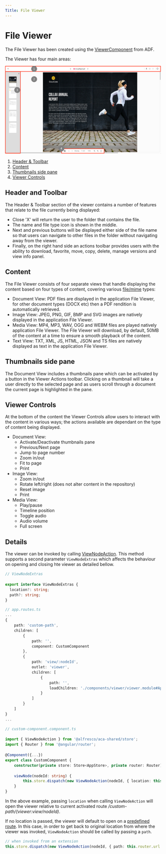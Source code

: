 ```yaml
---
Title: File Viewer
---
```


# File Viewer

The File Viewer has been created using the [ViewerComponent](https://www.alfresco.com/abn/adf/core/viewer.component/) from ADF.

The Viewer has four main areas:

![File Viewer](../images/File-Viewer.png)

1. [Header & Toolbar](#header-and-toolbar)
2. [Content](#content)
3. [Thumbnails side pane](#thumbnails-side-pane)
4. [Viewer Controls](#viewer-controls)

## Header and Toolbar

The Header & Toolbar section of the viewer contains a number of features that relate to the file currently being displayed:

- Close 'X' will return the user to the folder that contains the file.
- The name and file type icon is shown in the middle.
- Next and previous buttons will be displayed either side of the file name so that users can navigate to other files in the folder without navigating away from the viewer.
- Finally, on the right hand side an actions toolbar provides users with the ability to download, favorite, move, copy, delete, manage versions and view info panel.

## Content

The File Viewer consists of four separate views that handle displaying the content based on four types of content, covering various [file/mime](https://www.alfresco.com/abn/adf/core/viewer.component/#supported-file-formats) types:

- Document View: PDF files are displayed in the application File Viewer, for other document types (DOCX etc) then a PDF rendition is automatically retrieved.
- Image View: JPEG, PNG, GIF, BMP and SVG images are natively displayed in the application File Viewer.
- Media View: MP4, MP3, WAV, OGG and WEBM files are played natively application File Viewer. The File Viewer will download, by default, 50MB of the content at a time to ensure a smooth playback of the content.
- Text View: TXT, XML, JS, HTML, JSON and TS files are natively displayed as text in the application File Viewer.

## Thumbnails side pane

The Document View includes a thumbnails pane which can be activated by a button in the Viewer Actions toolbar. Clicking on a thumbnail will take a user directly to the selected page and as users scroll through a document the current page is highlighted in the pane.

## Viewer Controls

At the bottom of the content the Viewer Controls allow users to interact with the content in various ways; the actions available are dependant on the type of content being displayed.

- Document View:
  - Activate/Deactivate thumbnails pane
  - Previous/Next page
  - Jump to page number
  - Zoom in/out
  - Fit to page
  - Print
- Image View:
  - Zoom in/out
  - Rotate left/right (does not alter content in the repository)
  - Reset image
  - Print
- Media View:
  - Play/pause
  - Timeline position
  - Toggle audio
  - Audio volume
  - Full screen

## Details

The viewer can be invoked by calling [ViewNodeAction](../extending/application-actions). This method supports a second parameter `ViewNodeExtras` which affects the behaviour on opening and closing hte viewer as detailed bellow.

```typescript
// ViewNodeExtras

export interface ViewNodeExtras {
  location?: string;
  path?: string;
}
```

```typescript
// app.routes.ts
...
{
    path: 'custom-path',
    children: [
        {
            path: '',
            component: CustomComponent
        },
        {
            path: 'view/:nodeId',
            outlet: 'viewer',
            children: [
                {
                    path: '',
                    loadChildren: './components/viewer/viewer.module#AppViewerModule'
                }
            ]
        }
    ]
}
...
```

```typescript
// custom-component.component.ts

import { ViewNodeAction } from '@alfresco/aca-shared/store';
import { Router } from '@angular/router';

@Component({...})
export class CustomComponent {
    constructor(private store: Store<AppStore>, private router: Router)

    viewNode(nodeId: string) {
        this.store.dispatch(new ViewNodeAction(nodeId, { location: this.router.url }));
    }
}
```

In the above example, passing `location` when calling `ViewNodeAction` will open the viewer relative to current activated route _/custom-path/(viewer:view/nodeId)_.

If no location is passed, the viewer will default to open on a [predefined route](https://github.com/Alfresco/alfresco-content-app/blob/development/src/app/app.routes.ts#L58). In this case, in order to get back to original location from where the viewer was invoked, `ViewNodeAction` should be called by passing a `path`.

```typescript
// when invoked from an extension
this.store.dispatch(new ViewNodeAction(nodeId, { path: this.router.url }));
```
